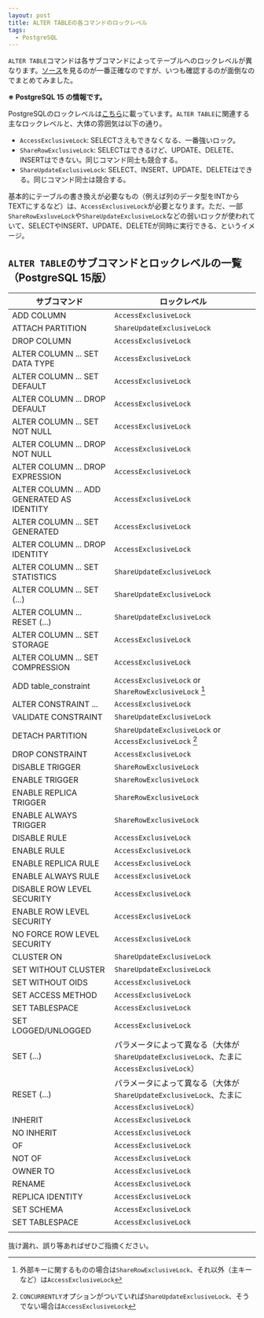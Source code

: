 ```yaml
---
layout: post
title: ALTER TABLEの各コマンドのロックレベル
tags:
  - PostgreSQL
---
```


`ALTER TABLE`コマンドは各サブコマンドによってテーブルへのロックレベルが異なります。[ソース](https://github.com/postgres/postgres/blob/REL_15_STABLE/src/backend/commands/tablecmds.c#L4161)を見るのが一番正確なのですが、いつも確認するのが面倒なのでまとめてみました。

**※ PostgreSQL 15 の情報です。**

PostgreSQLのロックレベルは[こちら](https://www.postgresql.jp/document/14/html/explicit-locking.html#TABLE-LOCK-COMPATIBILITY)に載っています。`ALTER TABLE`に関連する主なロックレベルと、大体の雰囲気は以下の通り。

* `AccessExclusiveLock`: SELECTさえもできなくなる、一番強いロック。
* `ShareRowExclusiveLock`: SELECTはできるけど、UPDATE、DELETE、INSERTはできない。同じコマンド同士も競合する。
* `ShareUpdateExclusiveLock`: SELECT、INSERT、UPDATE、DELETEはできる。同じコマンド同士は競合する。

基本的にテーブルの書き換えが必要なもの（例えば列のデータ型をINTからTEXTにするなど）は、`AccessExclusiveLock`が必要となります。ただ、一部`ShareRowExsluveLock`や`ShareUpdateExclusiveLock`などの弱いロックが使われていて、SELECTやINSERT、UPDATE、DELETEが同時に実行できる、というイメージ。

## `ALTER TABLE`のサブコマンドとロックレベルの一覧（PostgreSQL 15版）

| サブコマンド                               | ロックレベル                                                                              |
|--------------------------------------------|-------------------------------------------------------------------------------------------|
| ADD COLUMN                                 | `AccessExclusiveLock`                                                                     |
| ATTACH PARTITION                           | `ShareUpdateExclusiveLock`                                                                |
| DROP COLUMN                                | `AccessExclusiveLock`                                                                     |
| ALTER COLUMN ... SET DATA TYPE             | `AccessExclusiveLock`                                                                     |
| ALTER COLUMN ... SET DEFAULT               | `AccessExclusiveLock`                                                                     |
| ALTER COLUMN ... DROP DEFAULT              | `AccessExclusiveLock`                                                                     |
| ALTER COLUMN ... SET NOT NULL              | `AccessExclusiveLock`                                                                     |
| ALTER COLUMN ... DROP NOT NULL             | `AccessExclusiveLock`                                                                     |
| ALTER COLUMN ... DROP EXPRESSION           | `AccessExclusiveLock`                                                                     |
| ALTER COLUMN ... ADD GENERATED AS IDENTITY | `AccessExclusiveLock`                                                                     |
| ALTER COLUMN ... SET GENERATED             | `AccessExclusiveLock`                                                                     |
| ALTER COLUMN ... DROP IDENTITY             | `AccessExclusiveLock`                                                                     |
| ALTER COLUMN ... SET STATISTICS            | `ShareUpdateExclusiveLock`                                                                |
| ALTER COLUMN ... SET (...)                 | `ShareUpdateExclusiveLock`                                                                |
| ALTER COLUMN ... RESET (...)               | `ShareUpdateExclusiveLock`                                                                |
| ALTER COLUMN ... SET STORAGE               | `AccessExclusiveLock`                                                                     |
| ALTER COLUMN ... SET COMPRESSION           | `AccessExclusiveLock`                                                                     |
| ADD table_constraint                       | `AccessExclusiveLock` or `ShareRowExclusiveLock` [^table_constraint]                      |
| ALTER CONSTRAINT ...                       | `AccessExclusiveLock`                                                                     |
| VALIDATE CONSTRAINT                        | `ShareUpdateExclusiveLock`                                                                |
| DETACH PARTITION                           | `ShareUpdateExclusiveLock` or `AccessExclusiveLock` [^detach_partition]                   |
| DROP CONSTRAINT                            | `AccessExclusiveLock`                                                                     |
| DISABLE TRIGGER                            | `ShareRowExclusiveLock`                                                                   |
| ENABLE TRIGGER                             | `ShareRowExclusiveLock`                                                                   |
| ENABLE REPLICA TRIGGER                     | `ShareRowExclusiveLock`                                                                   |
| ENABLE ALWAYS TRIGGER                      | `ShareRowExclusiveLock`                                                                   |
| DISABLE RULE                               | `AccessExclusiveLock`                                                                     |
| ENABLE RULE                                | `AccessExclusiveLock`                                                                     |
| ENABLE REPLICA RULE                        | `AccessExclusiveLock`                                                                     |
| ENABLE ALWAYS RULE                         | `AccessExclusiveLock`                                                                     |
| DISABLE ROW LEVEL SECURITY                 | `AccessExclusiveLock`                                                                     |
| ENABLE ROW LEVEL SECURITY                  | `AccessExclusiveLock`                                                                     |
| NO FORCE ROW LEVEL SECURITY                | `AccessExclusiveLock`                                                                     |
| CLUSTER ON                                 | `ShareUpdateExclusiveLock`                                                                |
| SET WITHOUT CLUSTER                        | `ShareUpdateExclusiveLock`                                                                |
| SET WITHOUT OIDS                           | `AccessExclusiveLock`                                                                     |
| SET ACCESS METHOD                          | `AccessExclusiveLock`                                                                     |
| SET TABLESPACE                             | `AccessExclusiveLock`                                                                     |
| SET LOGGED/UNLOGGED                        | `AccessExclusiveLock`                                                                     |
| SET (...)                                  | パラメータによって異なる（大体が`ShareUpdateExclusiveLock`、たまに`AccessExclusiveLock`） |
| RESET (...)                                | パラメータによって異なる（大体が`ShareUpdateExclusiveLock`、たまに`AccessExclusiveLock`） |
| INHERIT                                    | `AccessExclusiveLock`                                                                     |
| NO INHERIT                                 | `AccessExclusiveLock`                                                                     |
| OF                                         | `AccessExclusiveLock`                                                                     |
| NOT OF                                     | `AccessExclusiveLock`                                                                     |
| OWNER TO                                   | `AccessExclusiveLock`                                                                     |
| RENAME                                     | `AccessExclusiveLock`                                                                     |
| REPLICA IDENTITY                           | `AccessExclusiveLock`                                                                     |
| SET SCHEMA                                 | `AccessExclusiveLock`                                                                     |
| SET TABLESPACE                             | `AccessExclusiveLock`                                                                     |
|                                            |                                                                                           |

 [^table_constraint]: 外部キーに関するものの場合は`ShareRowExclusiveLock`、それ以外（主キーなど）は`AccessExclusiveLock`
 [^detach_partition]: `CONCURRENTLY`オプションがついていれば`ShareUpdateExclusiveLock`、そうでない場合は`AccessExclusiveLock`

抜け漏れ、誤り等あればぜひご指摘ください。
